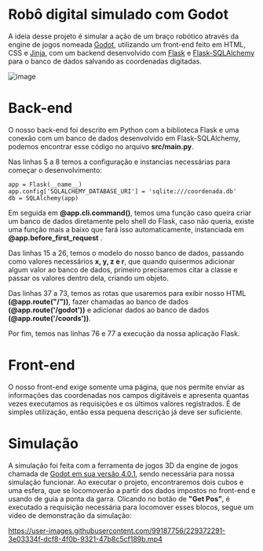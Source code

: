# Robô digital simulado com Godot
A ideia desse projeto é simular a ação de um braço robótico através da engine de jogos nomeada [Godot](https://godotengine.org), utilizando um front-end feito em HTML, CSS e [Jinja](https://palletsprojects.com/p/jinja/), com um backend desenvolvido com [Flask](https://flask.palletsprojects.com/en/2.2.x/) e [Flask-SQLAlchemy](https://flask-sqlalchemy.palletsprojects.com/en/3.0.x/) para o banco de dados salvando as coordenadas digitadas.

![image](https://user-images.githubusercontent.com/99187756/229372279-f4ffa384-c9bf-44e2-9018-9a5f6c331ee0.png)


# Back-end
O nosso back-end foi descrito em Python com a biblioteca Flask e uma conexão com um banco de dados desenvolvido em Flask-SQLAlchemy, podemos encontrar esse código no arquivo **src/main.py**.

Nas linhas 5 a 8 temos a configuração e instancias necessárias para começar o desenvolvimento:
```
app = Flask(__name__)
app.config['SQLALCHEMY_DATABASE_URI'] = 'sqlite:///coordenada.db'
db = SQLAlchemy(app)
```
Em seguida em **@app.cli.command()**, temos uma função caso queira criar um banco de dados diretamente pelo shell do Flask, caso não queria, existe uma função mais a baixo que fará isso automaticamente, instanciada em **@app.before_first_request** .

Das linhas 15 a 26, temos o modelo do nosso banco de dados, passando como valores necessários **x, y, z e r**, que quando quisermos adicionar algum valor ao banco de dados, primeiro precisaremos citar a classe e passar os valores dentro dela, criando um objeto.

Das linhas 37 a 73, temos as rotas que usaremos para exibir nosso HTML **(@app.route("/"))**, fazer chamadas ao banco de dados **(@app.route('/godot'))** e adicionar dados ao banco de dados **(@app.route('/coords'))**.

Por fim, temos nas linhas 76 e 77 a execução da nossa aplicação Flask.

# Front-end
O nosso front-end exige somente uma página, que nos permite enviar as informações das coordenadas nos campos digitáveis e apresenta quantas vezes executamos as requisições e os últimos valores registrados. É de simples utilização, então essa pequena descrição já deve ser suficiente.

# Simulação
A simulação foi feita com a ferramenta de jogos 3D da engine de jogos chamada de [Godot em sua versão 4.0.1](https://godotengine.org/download/windows/), sendo necessária para nossa simulação funcionar. Ao executar o projeto, encontraremos dois cubos e uma esfera, que se locomoverão a partir dos dados impostos no front-end e usando de guia a ponta da garra. Clicando no botão de **"Get Pos"**, é executado a requisição necessária para locomover esses blocos, segue um video de demonstração da simulação:

https://user-images.githubusercontent.com/99187756/229372291-3e03334f-dcf8-4f0b-9321-47b8c5cf189b.mp4
